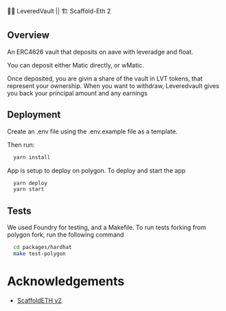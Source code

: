 🎰🎲 LeveredVault || 🏗 Scaffold-Eth 2

## Overview

An ERC4626 vault that deposits on aave with leveradge and float.

You can deposit either Matic directly, or wMatic.

Once deposited, you are givin a share of the vault in LVT tokens, that represent your ownership. When you want to withdraw, Leveredvault gives you back your principal amount and any earnings

## Deployment

Create an .env file using the .env.example file as a template.

Then run:

```bash
  yarn install
```

App is setup to deploy on polygon. To deploy and start the app

```bash
  yarn deploy
  yarn start
```

## Tests

We used Foundry for testing, and a Makefile.
To run tests forking from polygon fork, run the following command

```bash
  cd packages/hardhat
  make test-polygon
```

# Acknowledgements

- [ScaffoldETH v2](https://github.com/scaffold-eth/se-2)
